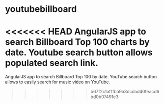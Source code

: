 # youtubebillboard
<<<<<<< HEAD
AngularJS app to search Billboard Top 100 charts by date. Youtube search button allows populated search link.
=======

AngularJS app to search Billboard Top 100 by date. YouTube search button allows to easily search for music video on YouTube.
>>>>>>> b67f2c1af1fba9a3dcdad40feacd6bd0b07491e3

